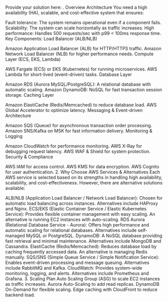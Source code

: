 Provide your solution here:
. Overview Architecture
You need a high availability (HA), scalable, and cost-effective system that ensures:

Fault tolerance: The system remains operational even if a component fails.
Scalability: The system can scale horizontally as traffic increases.
High performance: Handles 500 requests/sec with p99 < 100ms response time.
Key Components:
Load Balancer (ALB/NLB)

Amazon Application Load Balancer (ALB) for HTTP/HTTPS traffic.
Amazon Network Load Balancer (NLB) for higher performance needs.
Compute Layer (ECS, EKS, Lambda)

AWS Fargate (ECS) or EKS (Kubernetes) for running microservices.
AWS Lambda for short-lived (event-driven) tasks.
Database Layer

Amazon RDS (Aurora MySQL/PostgreSQL): A relational database with automatic scaling.
Amazon DynamoDB: NoSQL for fast transaction session storage.
Caching Layer

Amazon ElastiCache (Redis/Memcached) to reduce database load.
AWS Global Accelerator to optimize latency.
Messaging & Event-driven Architecture

Amazon SQS (Queue) for asynchronous transaction order processing.
Amazon SNS/Kafka on MSK for fast information delivery.
Monitoring & Logging

Amazon CloudWatch for performance monitoring.
AWS X-Ray for debugging request latency.
AWS WAF & Shield for system protection.
Security & Compliance

AWS IAM for access control.
AWS KMS for data encryption.
AWS Cognito for user authentication.
2. Why Choose AWS Services & Alternatives
Each AWS service is selected based on its strengths in handling high availability, scalability, and cost-effectiveness. However, there are alternative solutions available:

ALB/NLB (Application Load Balancer / Network Load Balancer): Chosen for automatic load balancing across instances. Alternatives include HAProxy and Nginx.
ECS/EKS (Elastic Container Service / Elastic Kubernetes Service): Provides flexible container management with easy scaling. An alternative is running EC2 instances with auto-scaling.
RDS Aurora (Relational Database Service - Aurora): Offers high performance and automatic scaling for relational databases. Alternatives include self-managed MySQL or PostgreSQL.
DynamoDB: A NoSQL database providing fast retrieval and minimal maintenance. Alternatives include MongoDB and Cassandra.
ElastiCache (Redis/Memcached): Reduces database load by caching frequently accessed data. An alternative is managing Redis manually.
SQS/SNS (Simple Queue Service / Simple Notification Service): Enables event-driven processing and message queuing. Alternatives include RabbitMQ and Kafka.
CloudWatch: Provides system-wide monitoring, logging, and alerts. Alternatives include Prometheus and Grafana.
3. Scaling Plan
Auto Scaling Group (ASG) to scale EC2 instances as traffic increases.
Aurora Auto-Scaling to add read replicas.
DynamoDB On-Demand for flexible scaling.
Edge caching with CloudFront to reduce backend load.